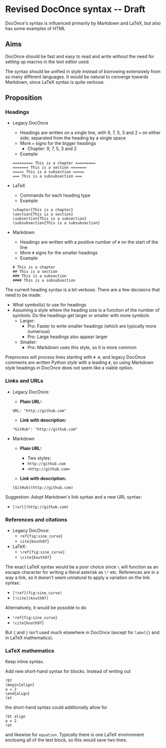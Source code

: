 # Revised DocOnce syntax -- Draft

DocOnce's syntax is influenced primarily by Markdown and LaTeX, but also has some examples of HTML

## Aims
DocOnce should be fast and easy to read and write without the need for setting up macros in the text editor used.

The syntax should be unified in style instead of borrowing extensively from so many different languages. It would be natural to converge towards Markdown, since LaTeX syntax is quite verbose.

## Proposition
### Headings

* Legacy DocOnce
    * Headings are written on a single line, with 9, 7, 5, 3 and 2 `=` on either side, separated from the heading by a single space
    * More `=` signs for the bigger headings
        * Chapter: 9, 7, 5, 3 and 2
    * Example
    ```
    ========= This is a chapter =========
    ======= This is a section =======
    ===== This is a subsection =====
    === This is a subsubsection ===
    ```

* LaTeX
    * Commands for each heading type
    * Example
    ```
    \chapter{This is a chapter}
    \section{This is a section}
    \subsection{This is a subsection}
    \subsubsection{This is a subsubsection}
    ```
* Markdown
    * Headings are written with a positive number of `#` on the start of the line
    * More `#` signs for the smaller headings
    * Example
    ```
    # This is a chapter
    ## This is a section
    ### This is a subsection
    #### This is a subsubsection
    ```

The current heading syntax is a bit verbose. There are a few decisions that need to be made:
- What symbol(s) to use for headings
- Assuming a style where the heading size is a function of the number of symbols: Do the headings get larger or smaller with more symbols
    - Larger:
        - Pro: Faster to write smaller headings (which are typically more numerous)
        - Pro: Large headings also appear larger
    - Smaller:
        - Pro: Markdown uses this style, so it is more common

Preprocess will process lines starting with `# #`, and legacy DocOnce comments are written Python style with a leading `#`, so using Markdown style headings in DocOnce does not seem like a viable option.



### Links and URLs

* Legacy DocOnce:
    * __Plain URL:__

    `URL: "http://github.com"`
    * __Link with description:__

    `"GitHub": "http://github.com"`

* Markdown
    * __Plain URL:__
        * Two styles:
        * `http://github.com`
        * `<http://github.com>`

    * __Link with description:__

    `[GitHub](http://github.com)`

Suggestion: Adopt Markdown's link syntax and a new URL syntax:
* `[!url](http://github.com)`


### References and citations
* Legacy DocOnce:
    * `ref{fig:sine_curve}`
    * `cite{knuth97}`
* LaTeX:
    * `\ref{fig:sine_curve}`
    * `\cite{knuth97}`

The exact LaTeX syntax would be a poor choice since `\` will function as an escape character for writing a literal asterisk as `\*` etc.
References are in a way a link, so it doesn't seem unnatural to apply a variation on the link syntax:
* `[!ref](fig:sine_curve)`
* `[!cite](knuth97)`

Alternatively, it would be possible to do
* `!ref{fig:sine_curve}`
* `!cite{knuth97}`

But `{` and `}` isn't used much elsewhere in DocOnce (except for `label{}` and in LaTeX mathematics).

### LaTeX mathematics
Keep inline syntax.

Add new short-hand syntax for blocks. Instead of writing out
```
!bt
\begin{align}
a = 2
\end{align}
!et
```

the short-hand syntax could additionally allow for
```
!bt align
a = 2
!et
```

and likewise for `equation`. Typically there is one LaTeX environment enclosing all of the text block, so this would save two lines.
